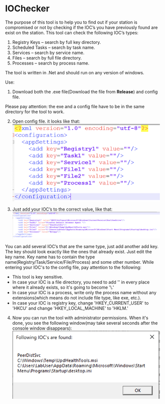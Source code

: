 # IOChecker

The purpose of this tool is to help you to find out if your station is compromised or not by checking if the IOC’s you have previously found are exist on the station. This tool can check the following IOC’s types:
1.	Registry Keys – search by full key directory. 
2.	Scheduled Tasks – search by task name.
3.	Services – search by service name.
4.	Files – search by full file directory. 
5.	Processes – search by process name.

The tool is written in .Net and should run on any version of windows.

Use:

1.	Download both the .exe file(Download the file from **Release**) and config file.

Please pay attention: the exe and a config file have to be in the same directory for the tool to work.

2.	Open config file. it looks like that:<br/>
![Pic 1](https://github.com/genzsecurity/IOChecker/blob/17da785c5c070b0580f50a4927be9c512ff0c8a6/2.png)

3.	Just add your IOC’s to the correct value, like that:
![Pic 2](https://github.com/genzsecurity/IOChecker/blob/17da785c5c070b0580f50a4927be9c512ff0c8a6/3.png)

You can add several IOC’s that are the same type, just add another add key. The key should look exactly like the ones that already exist. Just edit the key name. Key name has to contain the type name(Registry/Task/Service/File/Process) and some other number.
While entering your IOC's to the config file, pay attention to the following:

* This tool is key sensitive. <br/>
* In case your IOC is a file directory, you need to add '\' in every place where it already exists, so it's going to become '\\.'<br/>
* In case your IOC is a process, write only the process name without any extensions(which means do not include file type, like exe, etc.).<br/>
* In case your IOC is registry key, change 'HKEY_CURRENT_USER' to 'HKCU' and change 'HKEY_LOCAL_MACHINE' to 'HKLM.'<br/>


4.	Now you can run the tool with administrator permissions. When it's done, you see the following window(may take several seconds after the console window disappears):
![Pic 3](https://github.com/genzsecurity/IOChecker/blob/17da785c5c070b0580f50a4927be9c512ff0c8a6/1.png)
